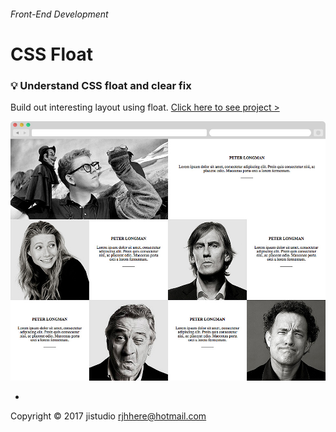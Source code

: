 ###### Front-End Development

# CSS Float

### :bulb: Understand CSS float and clear fix 

Build out interesting layout using float. [Click here to see project >](https://jistudio.github.io/My_CSS_STUDY/15_float/index.html)

[<img src="/ASSETS/float.jpg" alt="float">](https://jistudio.github.io/My_CSS_STUDY/15_float/index.html)

-

Copyright © 2017 jistudio <rjhhere@hotmail.com> 

